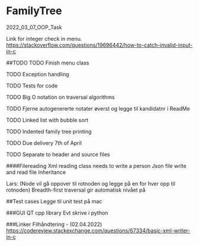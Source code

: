 # FamilyTree
2022_03_07_OOP_Task

Link for integer check in menu.
https://stackoverflow.com/questions/19696442/how-to-catch-invalid-input-in-c

##TODO
TODO Finish menu class

TODO Exception handling

TODO Tests for code

TODO Big O notation on traversal algorithms

TODO Fjerne autogenererte notater øverst og legge til kandidatnr i ReadMe

TODO Linked list with bubble sort

TODO Indented family tree printing

TODO Due delivery 7th of April

TODO Separate to header and source files

####Filereading
Xml reading class needs to write a person
Json file write and read file
Inheritance

Lars:
(Node vil gå oppover til rotnoden og legge på en for hver opp til rotnoden)
Breadth-first traversal gir automatisk nivået på 

##Test cases
Legge til unit test på mac

###GUI
QT cpp library
Evt skrive i python

###Linker
Filhåndtering - 
(02.04.2022)
https://codereview.stackexchange.com/questions/67334/basic-xml-writer-in-c